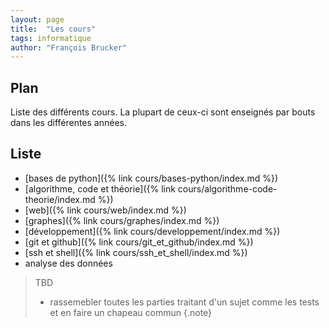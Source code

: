 ```yaml
---
layout: page
title:  "Les cours"
tags: informatique 
author: "François Brucker"
---
```


## Plan

Liste des différents cours. La plupart de ceux-ci sont enseignés par bouts dans les différentes années.

## Liste

* [bases de python]({% link cours/bases-python/index.md %})
* [algorithme, code et théorie]({% link cours/algorithme-code-theorie/index.md %})
* [web]({% link cours/web/index.md %})
* [graphes]({% link cours/graphes/index.md %})
* [développement]({% link cours/developpement/index.md %})
* [git et github]({% link cours/git_et_github/index.md %})
* [ssh et shell]({% link cours/ssh_et_shell/index.md %})
* analyse des données

> TBD
>
> * rassemebler toutes les parties traitant d'un sujet comme les tests et en faire un chapeau commun
{.note}
